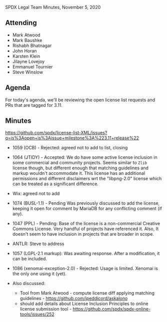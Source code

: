 SPDX Legal Team Minutes, November 5, 2020
 
## Attending
* Mark Atwood
* Mark Baushke
* Rishabh Bhatnagar
* John Horan
* Karsten Klein
* Jilayne Lovejoy
* Emmanuel Tournier
* Steve Winslow
 
## Agenda
 
For today's agenda, we'll be reviewing the open license list requests and PRs that are tagged for 3.11.
 
## Minutes
 
https://github.com/spdx/license-list-XML/issues?q=is%3Aopen+is%3Aissue+milestone%3A%223.11+release%22
 
* 1059 (OCB) - Rejected: agreed not to add to list, closing
* 1064 (JTIDY) - Accepted: We do have some active license inclusion in some commercial and community projects. Seems similar to `Zlib` license though, but different enough that matching guidelines and markup wouldn't accommodate it. This license has an additional permissions and different disclaimers wrt the "libpng-2.0" license which can be treated as a significant difference.
* Wix: agreed not to add
* 1074 (BUSL-1.1) - Pending Was previously discussed to add the license, keeping it open for comment by MariaDB for any conflicting comment (if any).
* 1047 (PPL) - Pending: Base of the license is a non-commercial Creative Commons License. Very handful of projects have referenced it. Also, It doesn't seem to have inclusion in projects that are broader in scope. 
* ANTLR: Steve to address
* 1057 (LGPL-2.1 markup): Was awaiting response. After a modification, it can be included.
* 1086 (xenomai-exception-2.0) - Rejected: Usage is limited. Xenomai is the only one using it (yet).
 
* Also discussed:
  * Tool from Mark Atwood - compute license diff applying matching guidelines - https://github.com/jpeddicord/askalono
  * should add details about License Inclusion Principles to online license submission tool - https://github.com/spdx/spdx-online-tools/issues/252
